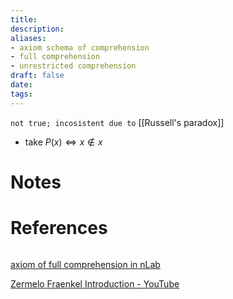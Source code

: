 ```yaml
---
title: 
description: 
aliases: 
- axiom schema of comprehension
- full comprehension
- unrestricted comprehension
draft: false
date: 
tags:
---
```




`not true; incosistent due to` [[Russell's paradox]]
- take $P(x) \Leftrightarrow x \not\in x$



# Notes

# References
``` ad-cite

```

[axiom of full comprehension in nLab](https://ncatlab.org/nlab/show/axiom+of+full+comprehension)

[Zermelo Fraenkel Introduction - YouTube](https://www.youtube.com/watch?v=R7pMHqIIdbc&list=PL8yHsr3EFj52EKVgPi-p50fRP2_SbG2oi)
